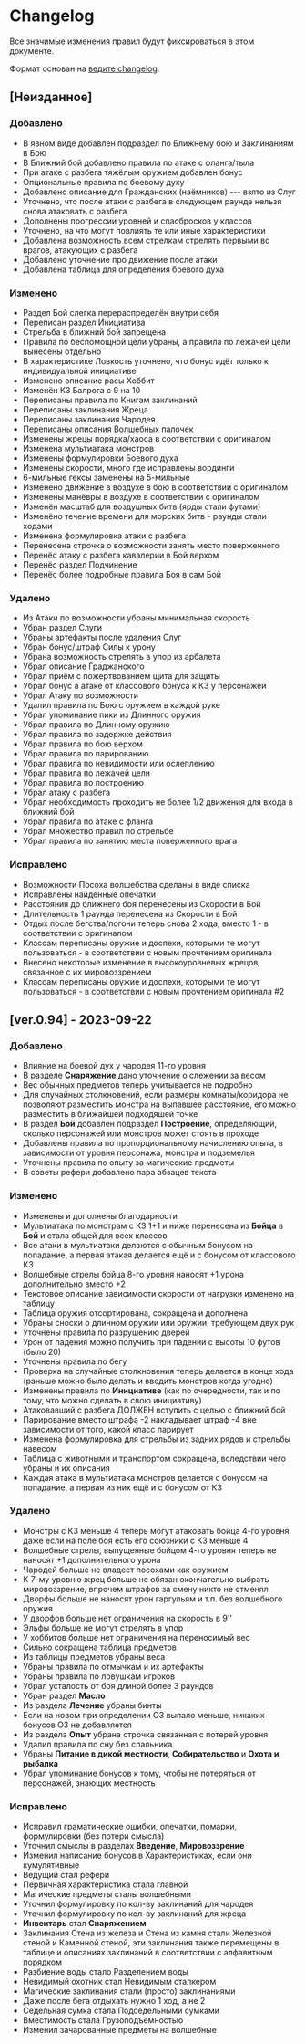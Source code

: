 # Changelog

Все значимые изменения правил будут фиксироваться в этом документе.

Формат основан на [ведите changelog](https://keepachangelog.com/ru/1.1.0/).

## [Неизданное]

### Добавлено

- В явном виде добавлен подраздел по Ближнему бою и Заклинаниям в Бою
- В Ближний бой добавлено правила по атаке с фланга/тыла
- При атаке с разбега тяжёлым оружием добавлен бонус
- Опциональные правила по боевому духу
- Добавлено описание для Гражданских (наёмников) --- взято из Слуг
- Уточнено, что после атаки с разбега в следующем раунде нельзя снова атаковать с разбега
- Дополнены прогрессии уровней и спасбросков у классов
- Уточнено, на что могут повлиять те или иные характеристики
- Добавлена возможность всем стрелкам стрелять первыми во врагов, атакующих с разбега
- Добавлено уточнение про движение после атаки
- Добавлена таблица для определения боевого духа

### Изменено

- Раздел Бой слегка перераспределён внутри себя
- Переписан раздел Инициатива
- Стрельба в ближний бой запрещена
- Правила по беспомощной цели убраны, а правила по лежачей цели вынесены отдельно
- В характеристике Ловкость уточнено, что бонус идёт только к индивидуальной инициативе
- Изменено описание расы Хоббит
- Изменён КЗ Балрога с 9 на 10
- Переписаны правила по Книгам заклинаний
- Переписаны заклинания Жреца
- Переписаны заклинания Чародея
- Переписаны описания Волшебных палочек
- Изменены жрецы порядка/хаоса в соответствии с оригиналом
- Изменена мультиатака монстров
- Изменены формулировки Боевого духа
- Изменены скорости, много где исправлены вординги
- 6-мильные гексы заменены на 5-мильные
- Изменено движение в воздухе в бою в соответствии с оригиналом
- Изменены манёвры в воздухе в соответствии с оригиналом
- Изменён масштаб для воздушных битв (ярды стали футами)
- Изменёно течение времени для морских битв - раунды стали ходами
- Изменена формулировка атаки с разбега
- Перенесена строчка о возможности занять место поверженного
- Перенёс атаку с разбега кавалерии в Бой верхом
- Перенёс раздел Подчинение
- Перенёс более подробные правила Боя в сам Бой

### Удалено

- Из Атаки по возможности убраны минимальная скорость
- Убран раздел Слуги
- Убраны артефакты после удаления Слуг
- Убран бонус/штраф Силы к урону
- Убрана возможность стрелять в упор из арбалета
- Убрал описание Граджанского
- Убрал приём с пожертвованием щита для защиты
- Убрал бонус а атаке от классового бонуса к КЗ у персонажей
- Убрал Атаку по возможности
- Удалил правила по Бою с оружием в каждой руке
- Убрал упоминание пики из Длинного оружия
- Убрал правила по Длинному оружию
- Убрал правила по задержке действия
- Убрал правила по бою верхом
- Убрал правила по парированию
- Убрал правила по невидимости или ослеплению
- Убрал правила по лежачей цели
- Убрал правила по построению
- Убрал атаку с разбега
- Убрал необходимость проходить не более 1/2 движения для входа в ближний бой
- Убрал правила по атаке с фланга
- Убрал множество правил по стрельбе
- Убрал правила по занятию места поверженного врага

### Исправлено

- Возможности Посоха волшебства сделаны в виде списка
- Исправлены найденные опечатки
- Расстояния до ближнего боя перенесены из Скорости в Бой
- Длительность 1 раунда перенесена из Скорости в Бой
- Отдых после бегства/погони теперь снова 2 хода, вместо 1 - в соответствии с оригиналом
- Классам переписаны оружие и доспехи, которыми те могут пользоваться - в соответствии с новым прочтением оригинала
- Внесено некоторые изменение в высокоуровневых жрецов, связанное с их мировоззрением
- Классам переписаны оружие и доспехи, которыми те могут пользоваться - в соответствии с новым прочтением оригинала #2

## [ver.0.94] - 2023-09-22

### Добавлено

- Влияние на боевой дух у чародея 11-го уровня
- В разделе **Снаряжение** дано уточнение о слежении за весом
- Вес обычных предметов теперь учитывается не подробно
- Для случайных столкновений, если размеры комнаты/коридора не позволяют разместить монстра на выпавшее расстояние, его можно разместить в ближайшей подходяшей точке
- В раздел **Бой** добавлен подраздел **Построение**, определяющий, сколько персонажей или монстров может стоять в проходе
- Добавлены правила по пропорциональному начислению опыта, в зависимости от уровня персонажа, монстра и подземелья
- Уточнены правила по опыту за магические предметы
- В советы рефери добавлено пара абзацев текста

### Изменено

- Изменены и дополнены благодарности
- Мультиатака по монстрам с КЗ 1+1 и ниже перенесена из **Бойца** в **Бой** и стала общей для всех классов
- Все атаки в мультиатаки делаются с обычным бонусом на попадание, а первая атакая делается ещё и с бонусом от классового КЗ
- Волшебные стрелы бойца 8-го уровня наносят +1 урона дополнительно вместо +2
- Текстовое описание зависимости скорости от нагрузки изменено на таблицу
- Таблица оружия отсортирована, сокращена и дополнена
- Убраны сноски о длинном оружии или оружии, требующем двух рук
- Уточнены правила по разрушению дверей
- Урон от падения можно получить при падении с высоты 10 футов (было 20)
- Уточнены правила по бегу
- Проверка на случайные столкновения теперь делается в конце хода (раньше можно было делать и вводить монстров когда угодно)
- Изменены правила по **Инициативе** (как по очередности, так и по тому, что можно сделать в свою инициативу)
- Атаковавший с разбега ДОЛЖЕН вступить с целью с ближний бой
- Парирование вместо штрафа -2 накладывает штраф -4 вне зависимости от того, какой класс парирует
- Изменена формулировка для стрельбы из задних рядов и стрельбы навесом
- Таблица с животными и транспортом сокращена, вследствии чего убраны и их описания
- Каждая атака в мультиатака монстров делается с бонусом на попадание, а первая из них ещё и с бонусом от КЗ

### Удалено

- Монстры с КЗ меньше 4 теперь могут атаковать бойца 4-го уровня, даже если на поле боя есть его союзники с КЗ меньше 4
- Волшебные стрелы, выпущенные бойцом 4-го уровня теперь не наносят +1 дополнительного урона
- Чародей больше не владеет посохами как оружием
- К 7-му уровню жрец больше не обязан окончательно выбрать мировоззрение, впрочем штрафов за смену никто не отменял
- Дворфы больше не наносят урон гаргульям и т.п. без волшебного оружия
- У дворфов больше нет ограничения на скорость в 9''
- Эльфы больше не могут стрелять в упор
- У хоббитов больше нет ограничения на переносимый вес
- Сильно сокращена таблица предметов
- Из таблицы предметов убраны веса
- Убраны правила по отмычкам и их артефакты
- Убраны правила по ловушкам игроков
- Убрал усталость от боя длиной более 3 раундов
- Убран раздел **Масло**
- Из раздела **Лечение** убраны бинты
- Если на новом при определении ОЗ выпало меньше, никаких бонусов ОЗ не добавляется
- Из раздела **Опыт** убрана строчка связанная с потерей уровня
- Удалил правила по сну без спальника
- Убраны **Питание в дикой местности**, **Собирательство** и **Охота и рыбалка**
- Убрал упоминание бонусов к тому, чтобы не потеряться от персонажей, знающих местность

### Исправлено

- Исправил граматические ошибки, опечатки, помарки, формулировки (без потери смысла)
- Уточнил смыслы в разделах **Введение**, **Мировоззрение**
- Изменил написание бонусов в Характеристиках, если они кумулятивные
- Ведущий стал рефери
- Первичная характеристика стала главной
- Магические предметы сталы волшебными
- Уточнил формулировку по кол-ву заклинаний для чародея
- Уточнил формулировку по кол-ву заклинаний для жреца
- **Инвентарь** стал **Снаряжением**
- Заклинания Стена из железа и Стена из камня стали Железной стеной и Каменной стеной, эти заклинания также перемещены в таблице и описаниях заклинаний в соответствии с алфавитным порядком
- Разбиение воды стало Разделением воды
- Невидимый охотник стал Невидимым сталкером
- Магические заклинания стали (просто) заклинаниями
- Даже после бега отдыхать нужно 1 ход, а не 2
- Седельная сумка стала Подседельными сумками
- Вместимость стала Грузоподъёмностью
- Изменил зачарованные предметы на волшебные
